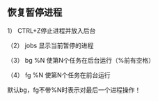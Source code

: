 
## 恢复暂停进程

 1） CTRL+Z停止进程并放入后台

  （2） jobs 显示当前暂停的进程

  （3） bg %N 使第N个任务在后台运行（%前有空格）

  （4） fg %N 使第N个任务在前台运行

  默认bg，fg不带%N时表示对最后一个进程操作！
  